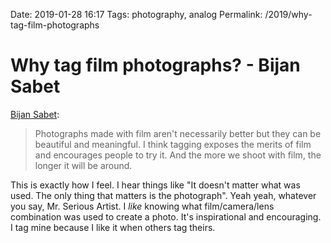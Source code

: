 Date: 2019-01-28 16:17
Tags: photography, analog
Permalink: /2019/why-tag-film-photographs

# Why tag film photographs? - Bijan Sabet

[Bijan Sabet](https://bijansabet.com/2019/01/28/whytagfilmphotos/):

> Photographs made with film aren't necessarily better but they can be beautiful and meaningful. I think tagging exposes the merits of film and encourages people to try it. And the more we shoot with film, the longer it will be around.


This is exactly how I feel. I hear things like "It doesn't matter what was used. The only thing that matters is the photograph". Yeah yeah, whatever you say, Mr. Serious Artist. I *like* knowing what film/camera/lens combination was used to create a photo. It's inspirational and encouraging. I tag mine because I like it when others tag theirs.


